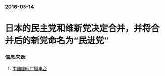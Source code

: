 ### [2016-03-14](/news/2016/03/14/index.md)

##### 
# 日本的民主党和维新党决定合并，并将合并后的新党命名为“民进党” 




### 信息来源:

1. [中国国际广播电台](http://news.cri.cn/2016314/dde03de6-1110-11ec-7a83-640665df9288.html)
